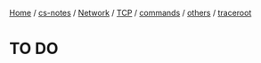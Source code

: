 [Home](https://mengxianbin.github.io) /
[cs-notes](https://mengxianbin.github.io/cs-notes/site) /
[Network](https://mengxianbin.github.io/cs-notes/site/Network) /
[TCP](https://mengxianbin.github.io/cs-notes/site/Network/TCP) /
[commands](https://mengxianbin.github.io/cs-notes/site/Network/TCP/commands) /
[others](https://mengxianbin.github.io/cs-notes/site/Network/TCP/commands/others) /
[traceroot](https://mengxianbin.github.io/cs-notes/site/Network/TCP/commands/others/traceroot)

# TO DO

